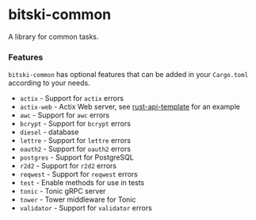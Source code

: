 # bitski-common

A library for common tasks.

### Features

`bitski-common` has optional features that can be added in your `Cargo.toml`
according to your needs.

- `actix` - Support for `actix` errors
- `actix-web` - Actix Web server, see
  [rust-api-template](https://github.com/BitskiCo/rust-api-template) for an
  example
- `awc` - Support for `awc` errors
- `bcrypt` - Support for `bcrypt` errors
- `diesel` - database
- `lettre` - Support for `lettre` errors
- `oauth2` - Support for `oauth2` errors
- `postgres` - Support for PostgreSQL
- `r2d2` - Support for `r2d2` errors
- `reqwest` - Support for `reqwest` errors
- `test` - Enable methods for use in tests
- `tonic` - Tonic gRPC server
- `tower` - Tower middleware for Tonic
- `validator` - Support for `validator` errors

